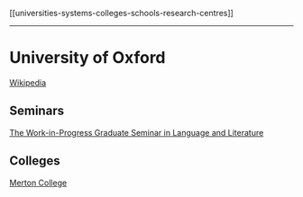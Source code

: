 [[universities-systems-colleges-schools-research-centres]]
***
# University of Oxford
[Wikipedia](https://en.wikipedia.org/wiki/University_of_Oxford)
## Seminars
[The Work-in-Progress Graduate Seminar in Language and Literature](work-in-progress-graduate-seminar-in-language-and-literature.md)

## Colleges
[Merton College](merton-college.md)